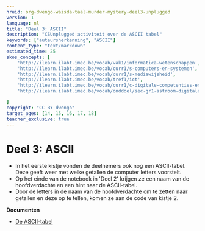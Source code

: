 ```yaml
---
hruid: org-dwengo-waisda-taal-murder-mystery-deel3-unplugged
version: 1
language: nl
title: "Deel 3: ASCII"
description: "CSUnplugged activiteit over de ASCII tabel"
keywords: ["auteursherkenning", "ASCII"]
content_type: "text/markdown"
estimated_time: 25
skos_concepts: [
    'http://ilearn.ilabt.imec.be/vocab/vak1/informatica-wetenschappen', 
    'http://ilearn.ilabt.imec.be/vocab/curr1/s-computers-en-systemen',
    'http://ilearn.ilabt.imec.be/vocab/curr1/s-mediawijsheid',
    'http://ilearn.ilabt.imec.be/vocab/tref1/ict',
    'http://ilearn.ilabt.imec.be/vocab/curr1/c-digitale-competenties-en-mediawijsheid',
    'http://ilearn.ilabt.imec.be/vocab/onddoel/sec-gr1-astroom-digitale-competenties-en-mediawijsheid-4.5',

]
copyright: "CC BY dwengo"
target_ages: [14, 15, 16, 17, 18]
teacher_exclusive: true
---
```


# Deel 3: ASCII

- In het eerste kistje vonden de deelnemers ook nog een ASCII-tabel. Deze geeft weer met welke getallen de computer letters voorstelt.
- Op het einde van de notebook in 'Deel 2' krijgen ze een naam van de hoofdverdachte en een hint naar de ASCII-tabel.
- Door de letters in de naam van de hoofdverdachte om te zetten naar getallen en deze op te tellen, komen ze aan de code van kistje 2.

**Documenten**
* [De ASCII-tabel](content/ASCII_tabel_hint.pdf)

